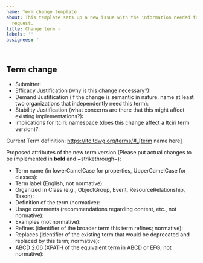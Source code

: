 ```yaml
---
name: Term change template
about: This template sets up a new issue with the information needed for a term change
  request.
title: Change term -
labels: ''
assignees: ''

---
```


## Term change

* Submitter: 
* Efficacy Justification (why is this change necessary?): 
* Demand Justification (if the change is semantic in nature, name at least two organizations that independently need this term): 
* Stability Justification (what concerns are there that this might affect existing implementations?): 
* Implications for ltciri: namespace (does this change affect a ltciri term version)?: 

Current Term definition: https://ltc.tdwg.org/terms/#_[term name here]

Proposed attributes of the new term version (Please put actual changes to be implemented in **bold** and ~strikethrough~):

* Term name (in lowerCamelCase for properties, UpperCamelCase for classes): 
* Term label (English, not normative): 
* Organized in Class (e.g., ObjectGroup, Event, ResourceRelationship, Taxon): 
* Definition of the term (normative): 
* Usage comments (recommendations regarding content, etc., not normative): 
* Examples (not normative): 
* Refines (identifier of the broader term this term refines; normative): 
* Replaces (identifier of the existing term that would be deprecated and replaced by this term; normative): 
* ABCD 2.06 (XPATH of the equivalent term in ABCD or EFG; not normative):
